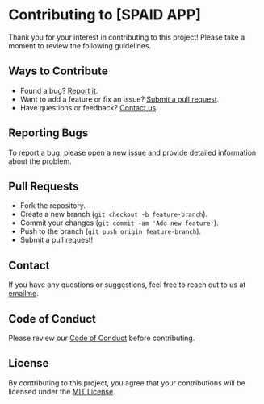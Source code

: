 # Contributing to [SPAID APP]

Thank you for your interest in contributing to this project! Please take a moment to review the following guidelines.

## Ways to Contribute

- Found a bug? [Report it](#reporting-bugs).
- Want to add a feature or fix an issue? [Submit a pull request](#pull-requests).
- Have questions or feedback? [Contact us](#contact).

## Reporting Bugs

To report a bug, please [open a new issue](https://github.com/LlenyDy/SPAID-APP.git) and provide detailed information about the problem.

## Pull Requests

- Fork the repository.
- Create a new branch (`git checkout -b feature-branch`).
- Commit your changes (`git commit -am 'Add new feature'`).
- Push to the branch (`git push origin feature-branch`).
- Submit a pull request!

## Contact

If you have any questions or suggestions, feel free to reach out to us at [emailme](mailto:allenangel.delfino@gmail.com).

## Code of Conduct

Please review our [Code of Conduct](CODE_OF_CONDUCT.md) before contributing.

## License

By contributing to this project, you agree that your contributions will be licensed under the [MIT License](LICENSE).
